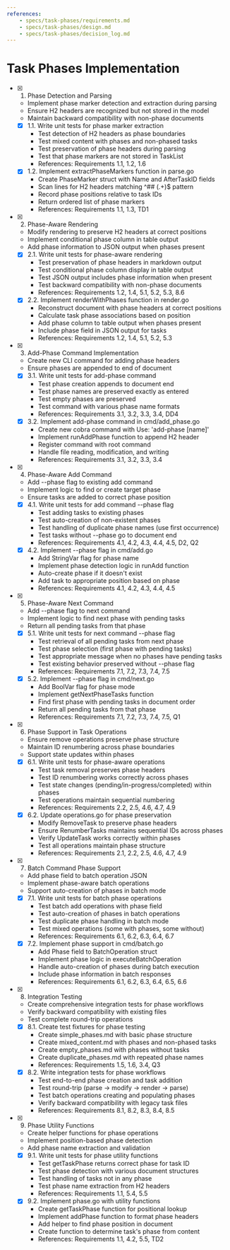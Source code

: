 ```yaml
---
references:
    - specs/task-phases/requirements.md
    - specs/task-phases/design.md
    - specs/task-phases/decision_log.md
---
```

# Task Phases Implementation

- [x] 1. Phase Detection and Parsing
  - Implement phase marker detection and extraction during parsing
  - Ensure H2 headers are recognized but not stored in the model
  - Maintain backward compatibility with non-phase documents
  - [x] 1.1. Write unit tests for phase marker extraction
    - Test detection of H2 headers as phase boundaries
    - Test mixed content with phases and non-phased tasks
    - Test preservation of phase headers during parsing
    - Test that phase markers are not stored in TaskList
    - References: Requirements 1.1, 1.2, 1.6
  - [x] 1.2. Implement extractPhaseMarkers function in parse.go
    - Create PhaseMarker struct with Name and AfterTaskID fields
    - Scan lines for H2 headers matching ^## (.+)$ pattern
    - Record phase positions relative to task IDs
    - Return ordered list of phase markers
    - References: Requirements 1.1, 1.3, TD1

- [x] 2. Phase-Aware Rendering
  - Modify rendering to preserve H2 headers at correct positions
  - Implement conditional phase column in table output
  - Add phase information to JSON output when phases present
  - [x] 2.1. Write unit tests for phase-aware rendering
    - Test preservation of phase headers in markdown output
    - Test conditional phase column display in table output
    - Test JSON output includes phase information when present
    - Test backward compatibility with non-phase documents
    - References: Requirements 1.2, 1.4, 5.1, 5.2, 5.3, 8.6
  - [x] 2.2. Implement renderWithPhases function in render.go
    - Reconstruct document with phase headers at correct positions
    - Calculate task phase associations based on position
    - Add phase column to table output when phases present
    - Include phase field in JSON output for tasks
    - References: Requirements 1.2, 1.4, 5.1, 5.2, 5.3

- [x] 3. Add-Phase Command Implementation
  - Create new CLI command for adding phase headers
  - Ensure phases are appended to end of document
  - [x] 3.1. Write unit tests for add-phase command
    - Test phase creation appends to document end
    - Test phase names are preserved exactly as entered
    - Test empty phases are preserved
    - Test command with various phase name formats
    - References: Requirements 3.1, 3.2, 3.3, 3.4, DD4
  - [x] 3.2. Implement add-phase command in cmd/add_phase.go
    - Create new cobra command with Use: 'add-phase [name]'
    - Implement runAddPhase function to append H2 header
    - Register command with root command
    - Handle file reading, modification, and writing
    - References: Requirements 3.1, 3.2, 3.3, 3.4

- [x] 4. Phase-Aware Add Command
  - Add --phase flag to existing add command
  - Implement logic to find or create target phase
  - Ensure tasks are added to correct phase position
  - [x] 4.1. Write unit tests for add command --phase flag
    - Test adding tasks to existing phases
    - Test auto-creation of non-existent phases
    - Test handling of duplicate phase names (use first occurrence)
    - Test tasks without --phase go to document end
    - References: Requirements 4.1, 4.2, 4.3, 4.4, 4.5, D2, Q2
  - [x] 4.2. Implement --phase flag in cmd/add.go
    - Add StringVar flag for phase name
    - Implement phase detection logic in runAdd function
    - Auto-create phase if it doesn't exist
    - Add task to appropriate position based on phase
    - References: Requirements 4.1, 4.2, 4.3, 4.4, 4.5

- [x] 5. Phase-Aware Next Command
  - Add --phase flag to next command
  - Implement logic to find next phase with pending tasks
  - Return all pending tasks from that phase
  - [x] 5.1. Write unit tests for next command --phase flag
    - Test retrieval of all pending tasks from next phase
    - Test phase selection (first phase with pending tasks)
    - Test appropriate message when no phases have pending tasks
    - Test existing behavior preserved without --phase flag
    - References: Requirements 7.1, 7.2, 7.3, 7.4, 7.5
  - [x] 5.2. Implement --phase flag in cmd/next.go
    - Add BoolVar flag for phase mode
    - Implement getNextPhaseTasks function
    - Find first phase with pending tasks in document order
    - Return all pending tasks from that phase
    - References: Requirements 7.1, 7.2, 7.3, 7.4, 7.5, Q1

- [x] 6. Phase Support in Task Operations
  - Ensure remove operations preserve phase structure
  - Maintain ID renumbering across phase boundaries
  - Support state updates within phases
  - [x] 6.1. Write unit tests for phase-aware operations
    - Test task removal preserves phase headers
    - Test ID renumbering works correctly across phases
    - Test state changes (pending/in-progress/completed) within phases
    - Test operations maintain sequential numbering
    - References: Requirements 2.2, 2.5, 4.6, 4.7, 4.9
  - [x] 6.2. Update operations.go for phase preservation
    - Modify RemoveTask to preserve phase headers
    - Ensure RenumberTasks maintains sequential IDs across phases
    - Verify UpdateTask works correctly within phases
    - Test all operations maintain phase structure
    - References: Requirements 2.1, 2.2, 2.5, 4.6, 4.7, 4.9

- [x] 7. Batch Command Phase Support
  - Add phase field to batch operation JSON
  - Implement phase-aware batch operations
  - Support auto-creation of phases in batch mode
  - [x] 7.1. Write unit tests for batch phase operations
    - Test batch add operations with phase field
    - Test auto-creation of phases in batch operations
    - Test duplicate phase handling in batch mode
    - Test mixed operations (some with phases, some without)
    - References: Requirements 6.1, 6.2, 6.3, 6.4, 6.7
  - [x] 7.2. Implement phase support in cmd/batch.go
    - Add Phase field to BatchOperation struct
    - Implement phase logic in executeBatchOperation
    - Handle auto-creation of phases during batch execution
    - Include phase information in batch responses
    - References: Requirements 6.1, 6.2, 6.3, 6.4, 6.5, 6.6

- [x] 8. Integration Testing
  - Create comprehensive integration tests for phase workflows
  - Verify backward compatibility with existing files
  - Test complete round-trip operations
  - [x] 8.1. Create test fixtures for phase testing
    - Create simple_phases.md with basic phase structure
    - Create mixed_content.md with phases and non-phased tasks
    - Create empty_phases.md with phases without tasks
    - Create duplicate_phases.md with repeated phase names
    - References: Requirements 1.5, 1.6, 3.4, Q3
  - [x] 8.2. Write integration tests for phase workflows
    - Test end-to-end phase creation and task addition
    - Test round-trip (parse -> modify -> render -> parse)
    - Test batch operations creating and populating phases
    - Verify backward compatibility with legacy task files
    - References: Requirements 8.1, 8.2, 8.3, 8.4, 8.5

- [x] 9. Phase Utility Functions
  - Create helper functions for phase operations
  - Implement position-based phase detection
  - Add phase name extraction and validation
  - [x] 9.1. Write unit tests for phase utility functions
    - Test getTaskPhase returns correct phase for task ID
    - Test phase detection with various document structures
    - Test handling of tasks not in any phase
    - Test phase name extraction from H2 headers
    - References: Requirements 1.1, 5.4, 5.5
  - [x] 9.2. Implement phase.go with utility functions
    - Create getTaskPhase function for positional lookup
    - Implement addPhase function to format phase headers
    - Add helper to find phase position in document
    - Create function to determine task's phase from content
    - References: Requirements 1.1, 4.2, 5.5, TD2
